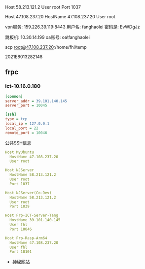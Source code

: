 Host 58.213.121.2
  User root
  Port 1037

Host 47.108.237.20
  HostName 47.108.237.20
  User root

vpn服务: 159.226.39.119:8443
用户名: fanghaolei 
密码是: EvWDgJz

跳板机: 10.30.14.199
oa账号: oa\fanghaolei

scp <file> root@47.108.237.20:/home/fhl/temp


2021E8013282148


## frpc

### ict-10.16.0.180

```ini
[common]
server_addr = 39.101.140.145
server_port = 10045

[ssh]
type = tcp
local_ip = 127.0.0.1
local_port = 22
remote_port = 10046
```

公共SSH信息

```yml
Host MyUbuntu
  HostName 47.108.237.20
  User root

Host NJServer
  HostName 58.213.121.2
  User root
  Port 1037

Host NJServer(Co-Dev)
  HostName 58.213.121.2
  User root
  Port 1039

Host Frp-ICT-Server-Tang
  HostName 39.101.140.145
  User fhl
  Port 10046

Host Frp-Rasp-Arm64
  HostName 47.108.237.20
  User fhl
  Port 10101
```

- [神秘网站](https://limbopro.com/)